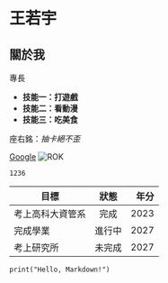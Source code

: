 # 王若宇

## 關於我

專長
* **技能一：打遊戲**
* **技能二：看動漫**
* **技能三：吃美食**

座右銘：*抽卡絕不歪*

[Google](https://www.google.com/)
![ROK]()

```1236```

 | 目標 | 狀態 | 年分 |
 |---|:---:|---:|
 | 考上高科大資管系 | 完成 | 2023|
 | 完成學業 | 進行中 | 2027 |
 | 考上研究所 | 未完成 | 2027 |




```print("Hello, Markdown!")```
